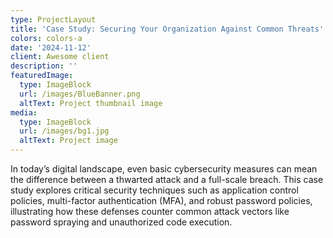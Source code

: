 ```yaml
---
type: ProjectLayout
title: 'Case Study: Securing Your Organization Against Common Threats'
colors: colors-a
date: '2024-11-12'
client: Awesome client
description: ''
featuredImage:
  type: ImageBlock
  url: /images/BlueBanner.png
  altText: Project thumbnail image
media:
  type: ImageBlock
  url: /images/bg1.jpg
  altText: Project image
---
```

In today’s digital landscape, even basic cybersecurity measures can mean the difference between a thwarted attack and a full-scale breach. This case study explores critical security techniques such as application control policies, multi-factor authentication (MFA), and robust password policies, illustrating how these defenses counter common attack vectors like password spraying and unauthorized code execution. 




